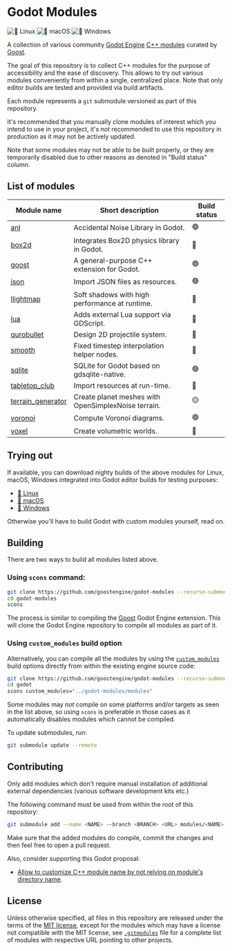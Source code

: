 # Godot Modules

![🐧 Linux](https://github.com/goostengine/godot-modules/workflows/%F0%9F%90%A7%20Linux/badge.svg)
![🍎 macOS](https://github.com/goostengine/godot-modules/workflows/%F0%9F%8D%8E%20macOS/badge.svg)
![🎨 Windows](https://github.com/goostengine/godot-modules/workflows/%F0%9F%8E%A8%20Windows/badge.svg)

A collection of various community
[Godot Engine](https://github.com/godotengine/godot)
[C++ modules](https://docs.godotengine.org/en/stable/development/cpp/custom_modules_in_cpp.html)
curated by [Goost](https://github.com/goostengine/goost).

The goal of this repository is to collect C++ modules for the purpose of
accessibility and the ease of discovery. This allows to try out various modules
conveniently from within a single, centralized place. Note that only editor
builds are tested and provided via build artifacts.

Each module represents a `git` submodule versioned as part of this repository.

It's recommended that you manually clone modules of interest which you intend to
use in your project, it's *not* recommended to use this repository in production
as it may not be actively updated.

Note that some modules may not be able to be built properly, or they are
temporarily disabled due to other reasons as denoted in "Build status" column.

## List of modules
|                                    Module name                                     |                  Short description                  | Build status |
| ---------------------------------------------------------------------------------- | --------------------------------------------------- | ------------ |
| [anl](https://github.com/Xrayez/godot-anl)                                         | Accidental Noise Library in Godot.                  | 🟢            |
| [box2d](https://github.com/briansemrau/godot_box2d)                                | Integrates Box2D physics library in Godot.          | 🔴            |
| [goost](https://github.com/goostengine/goost)                                      | A general-purpose C++ extension for Godot.          | 🟢            |
| [json](https://github.com/godot-extended-libraries/json)                           | Import JSON files as resources.                     | 🟢            |
| [llightmap](https://github.com/lawnjelly/godot-llightmap)                          | Soft shadows with high performance at runtime.      | 🔴            |
| [lua](https://github.com/Trey2k/lua)                                               | Adds external Lua support via GDScript.             | 🔴            |
| [qurobullet](https://github.com/quinnvoker/qurobullet)                             | Design 2D projectile system.                        | 🔴            |
| [smooth](https://github.com/lawnjelly/godot-smooth)                                | Fixed timestep interpolation helper nodes.          | 🔴            |
| [sqlite](https://github.com/godot-extended-libraries/godot-sqlite)                 | SQLite for Godot based on gdsqlite-native.          | 🟢            |
| [tabletop_club](https://github.com/drwhut/tabletop_club_godot_module)              | Import resources at run-time.                       | 🔴            |
| [terrain_generator](https://github.com/EternalColor/Godot-Planet-Generator-Module) | Create planet meshes with OpenSimplexNoise terrain. | 🟡            |
| [voronoi](https://github.com/rakai93/godot_voronoi)                                | Compute Voronoi diagrams.                           | 🟢            |
| [voxel](https://github.com/Zylann/godot_voxel)                                     | Create volumetric worlds.                           | 🔴            |

## Trying out

If available, you can download nighty builds of the above modules for Linux,
macOS, Windows integrated into Godot editor builds for testing purposes:

- [🐧 Linux](https://nightly.link/goostengine/godot-modules/workflows/linux_builds/gd3/linux-editor.zip)
- [🍎 macOS](https://nightly.link/goostengine/godot-modules/workflows/macos_builds/gd3/macos-editor.zip)
- [🎨 Windows](https://nightly.link/goostengine/godot-modules/workflows/windows_builds/gd3/windows-editor.zip)

Otherwise you'll have to build Godot with custom modules yourself, read on.

## Building

There are two ways to build all modules listed above.

### Using `scons` command:

```sh
git clone https://github.com/goostengine/godot-modules --recurse-submodules
cd godot-modules
scons
```

The process is similar to compiling the
[Goost](https://github.com/goostengine/goost) Godot Engine extension. This will
clone the Godot Engine repository to compile all modules as part of it.

### Using `custom_modules` build option
  
Alternatively, you can compile all the modules by using the
[`custom_modules`](https://docs.godotengine.org/en/stable/development/compiling/introduction_to_the_buildsystem.html#custom-modules)
build options directly from within the existing engine source code:

```sh
git clone https://github.com/goostengine/godot-modules --recurse-submodules
cd godot
scons custom_modules="../godot-modules/modules"
```

Some modules may *not* compile on some platforms and/or targets as seen in the
list above, so using `scons` is preferable in those cases as it automatically
disables modules which cannot be compiled.

To update submodules, run:

```sh
git submodule update --remote
```

## Contributing

Only add modules which don't require manual installation of additional external
dependencies (various software development kits etc.)

The following command must be used from within the root of this repository:

```sh
git submodule add --name <NAME> --branch <BRANCH> <URL> modules/<NAME>
```

Make sure that the added modules do compile, commit the changes and then feel
free to open a pull request.

Also, consider supporting this Godot proposal:
- [Allow to customize C++ module name by not relying on module's directory name](https://github.com/godotengine/godot-proposals/issues/1561).

## License

Unless otherwise specified, all files in this repository are released under the
terms of the [MIT license](LICENSE.txt), except for the modules which may have a
license not compatible with the MIT license, see [`.gitmodules`](.gitmodules)
file for a complete list of modules with respective URL pointing to other
projects.
